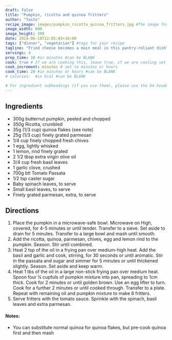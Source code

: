 ```yaml
---
draft: false
title: "Pumpkin, ricotta and quinoa fritters"
author: "Taste"
recipe_image: images/pumpkin_ricotta_quinoa_fritters.jpg #The image for your recipe
image_width: 600
image_height: 399
date: 2024-06-18T22:05:03+10:00
tags: ["dinner", "vegetarian"] #tags for your recipe
tagline: "Fried cheese becomes a main meal in this pantry-reliant dish"
servings: 4
prep_time: 10 #in minutes #can be BLANK
cook: true # If we are cooking this, leave true, if we are cooling set to false
cook_increment: minutes # set to minutes or hours
cook_time: 20 #in minutes or hours #can be BLANK
# calories:  #in kcal #can be BLANK

# For ingredient subheadings (if you use them), please use the h4 header.  For print view I have those elements targeted
---
```



## Ingredients

- 300g butternut pumpkin, peeled and chopped
- 350g Ricotta, crumbled
- 35g (1/3 cup) quinoa flakes (see note)
- 25g (1/3 cup) finely grated parmesan
- 1/4 cup finely chopped fresh chives
- 1 egg, lightly whisked
- 1 lemon, rind finely grated
- 2 1/2 tbsp extra virgin olive oil
- 3/4 cup fresh basil leaves
- 1 garlic clove, crushed
- 700g btl Tomato Passata
- 1/2 tsp caster sugar
- Baby spinach leaves, to serve
- Small basil leaves, to serve
- Finely grated parmesan, extra, to serve

## Directions

1. Place the pumpkin in a microwave-safe bowl. Microwave on High, covered, for 4-5 minutes or until tender. Transfer to a sieve. Set aside to drain for 5 minutes. Transfer to a large bowl and mash until smooth.
2. Add the ricotta, quinoa, parmesan, chives, egg and lemon rind to the pumpkin. Season. Stir until combined.
3. Heat 2 tsp of the oil in a frying pan over medium-high heat. Add the basil and garlic and cook, stirring, for 30 seconds or until aromatic. Stir in the passata and sugar and simmer for 5 minutes or until thickened slightly. Season. Set aside and keep warm.
4. Heat 1 tbs of the oil in a large non-stick frying pan over medium heat. Spoon four 1⁄4 cupfuls of pumpkin mixture into pan, spreading to 1cm thick. Cook for 2 minutes or until golden brown. Use an egg lifter to turn. Cook for a further 2 minutes or until cooked through. Transfer to a plate. Repeat with remaining oil and pumpkin mixture to make 8 fritters.
5. Serve fritters with the tomato sauce. Sprinkle with the spinach, basil leaves and extra parmesan.

#### Notes:
- You can substitute normal quinoa for quinoa flakes, but pre-cook quinoa first and then mash
 
